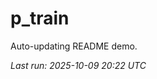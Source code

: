 # p_train

Auto-updating README demo.

<!--START_SECTION:status-->
_Last run: 2025-10-09 20:22 UTC_
<!--END_SECTION:status-->



























































































































































































































































































































































































































































































































































































































































































































































































































































































































































































































































































































































































